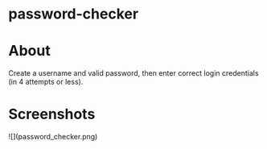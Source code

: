 # password-checker
# About
Create a username and valid password, then enter correct login credentials (in 4 attempts or less).

# Screenshots
<div align=”center”>
![](password_checker.png)
</div>
